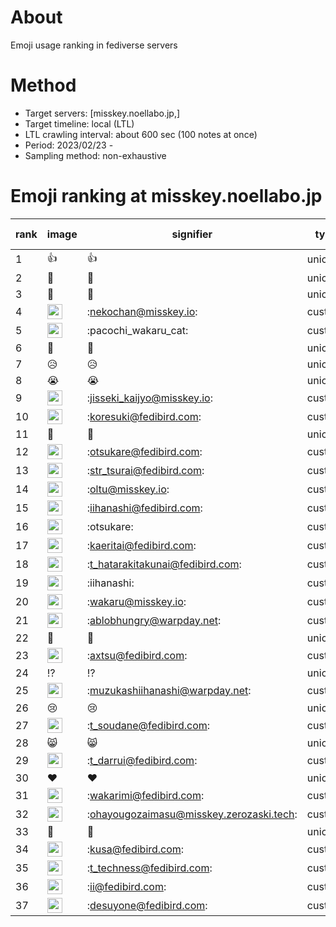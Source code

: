 # About
Emoji usage ranking in fediverse servers

# Method
- Target servers: [misskey.noellabo.jp,]
- Target timeline: local (LTL)
- LTL crawling interval: about 600 sec (100 notes at once)
- Period: 2023/02/23 - 
- Sampling method: non-exhaustive

# Emoji ranking at misskey.noellabo.jp

|rank|image|signifier|type|frequency score|
|----|----|----|----|----|
|1|👍|👍|unicode|15014|
|2|🌅|🌅|unicode|2690|
|3|🎉|🎉|unicode|1027|
|4|<img height="24" src="https://misskey.noellabo.jp/emoji/nekochan.webp">|:nekochan@misskey.io:|custom|892|
|5|<img height="24" src="https://misskey.noellabo.jp/emoji/pacochi_wakaru_cat.webp">|:pacochi_wakaru_cat:|custom|780|
|6|🍮|🍮|unicode|715|
|7|😥|😥|unicode|578|
|8|😭|😭|unicode|569|
|9|<img height="24" src="https://misskey.noellabo.jp/emoji/jisseki_kaijyo.webp">|:jisseki_kaijyo@misskey.io:|custom|542|
|10|<img height="24" src="https://misskey.noellabo.jp/emoji/koresuki.webp">|:koresuki@fedibird.com:|custom|537|
|11|🍵|🍵|unicode|509|
|12|<img height="24" src="https://misskey.noellabo.jp/emoji/otsukare.webp">|:otsukare@fedibird.com:|custom|508|
|13|<img height="24" src="https://misskey.noellabo.jp/emoji/str_tsurai.webp">|:str_tsurai@fedibird.com:|custom|349|
|14|<img height="24" src="https://misskey.noellabo.jp/emoji/oltu.webp">|:oltu@misskey.io:|custom|322|
|15|<img height="24" src="https://misskey.noellabo.jp/emoji/iihanashi.webp">|:iihanashi@fedibird.com:|custom|292|
|16|<img height="24" src="https://misskey.noellabo.jp/emoji/otsukare.webp">|:otsukare:|custom|290|
|17|<img height="24" src="https://misskey.noellabo.jp/emoji/kaeritai.webp">|:kaeritai@fedibird.com:|custom|290|
|18|<img height="24" src="https://misskey.noellabo.jp/emoji/t_hatarakitakunai.webp">|:t_hatarakitakunai@fedibird.com:|custom|290|
|19|<img height="24" src="https://misskey.noellabo.jp/emoji/iihanashi.webp">|:iihanashi:|custom|277|
|20|<img height="24" src="https://misskey.noellabo.jp/emoji/wakaru.webp">|:wakaru@misskey.io:|custom|271|
|21|<img height="24" src="https://misskey.noellabo.jp/emoji/ablobhungry.webp">|:ablobhungry@warpday.net:|custom|265|
|22|👀|👀|unicode|265|
|23|<img height="24" src="https://misskey.noellabo.jp/emoji/axtsu.webp">|:axtsu@fedibird.com:|custom|263|
|24|⁉|⁉|unicode|261|
|25|<img height="24" src="https://misskey.noellabo.jp/emoji/muzukashiihanashi.webp">|:muzukashiihanashi@warpday.net:|custom|250|
|26|😢|😢|unicode|234|
|27|<img height="24" src="https://misskey.noellabo.jp/emoji/t_soudane.webp">|:t_soudane@fedibird.com:|custom|234|
|28|😸|😸|unicode|223|
|29|<img height="24" src="https://misskey.noellabo.jp/emoji/t_darrui.webp">|:t_darrui@fedibird.com:|custom|222|
|30|❤|❤|unicode|206|
|31|<img height="24" src="https://misskey.noellabo.jp/emoji/wakarimi.webp">|:wakarimi@fedibird.com:|custom|192|
|32|<img height="24" src="https://misskey.noellabo.jp/emoji/ohayougozaimasu.webp">|:ohayougozaimasu@misskey.zerozaski.tech:|custom|175|
|33|🐶|🐶|unicode|169|
|34|<img height="24" src="https://misskey.noellabo.jp/emoji/kusa.webp">|:kusa@fedibird.com:|custom|157|
|35|<img height="24" src="https://misskey.noellabo.jp/emoji/t_techness.webp">|:t_techness@fedibird.com:|custom|127|
|36|<img height="24" src="https://misskey.noellabo.jp/emoji/ii.webp">|:ii@fedibird.com:|custom|35|
|37|<img height="24" src="https://misskey.noellabo.jp/emoji/desuyone.webp">|:desuyone@fedibird.com:|custom|8|
